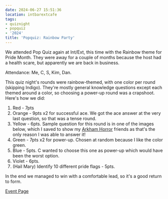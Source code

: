 ```yaml
---
date: 2024-06-27 15:51:36
location: intbarextcafe
tags:
- quiznight
- popquiz
- '2024'
title: 'Popquiz: Rainbow Party'
---
```


We attended Pop Quiz again at Int/Ext, this time with the Rainbow theme for Pride Month. They were away for a couple of months because the host had a health scare, but apparently we are back in business.

Attendance: Me, C, S, Kim, Dan.

This quiz night's rounds were rainbow-themed, with one color per round (skipping Indigo). They're mostly general knowledge questions except each themed around a color, so choosing a power-up round was a crapshoot. Here's how we did: 

1. Red - 7pts
2. Orange - 9pts x2 for successful ace. We got the ace answer at the very last question, so that was a tense round.
3. Yellow - 6pts. Sample question for this round is in one of the images below, which I saved to show my [Arkham Horror](/2023/04/arkham-horror-lcg/) friends as that's the only reason I was able to answer it!
4. Green - 7pts x2 for power-up. Chosen at random because I like the color green.
5. Blue - 5pts. C wanted to choose this one as power-up which would have been the worst option.
6. Violet - 6pts.
7. (Hail Mary) Identify 10 different pride flags - 5pts. 

In the end we managed to win with a comfortable lead, so it's a good return to form.

[Event Page](https://www.facebook.com/events/421381627482007)